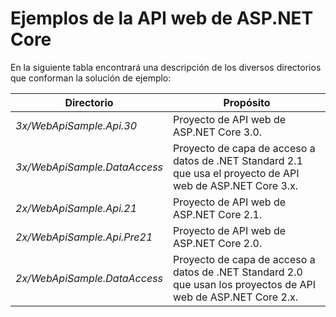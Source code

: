 # <a name="aspnet-core-web-api-samples"></a>Ejemplos de la API web de ASP.NET Core

En la siguiente tabla encontrará una descripción de los diversos directorios que conforman la solución de ejemplo:

| Directorio                   | Propósito |
|-----------------------------|------------------------------------------------------------|
| *3x/WebApiSample.Api.30*    | Proyecto de API web de ASP.NET Core 3.0.                       |
| *3x/WebApiSample.DataAccess*| Proyecto de capa de acceso a datos de .NET Standard 2.1 que usa el proyecto de API web de ASP.NET Core 3.x.|
| *2x/WebApiSample.Api.21*    | Proyecto de API web de ASP.NET Core 2.1.                         |
| *2x/WebApiSample.Api.Pre21* | Proyecto de API web de ASP.NET Core 2.0.                         |
| *2x/WebApiSample.DataAccess*| Proyecto de capa de acceso a datos de .NET Standard 2.0 que usan los proyectos de API web de ASP.NET Core 2.x.|
